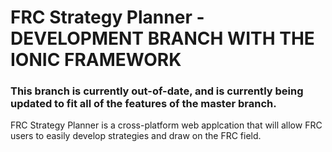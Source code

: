 # FRC Strategy Planner - DEVELOPMENT BRANCH WITH THE IONIC FRAMEWORK
### This branch is currently out-of-date, and is currently being updated to fit all of the features of the master branch.
FRC Strategy Planner is a cross-platform web applcation that will allow FRC users to easily develop strategies and draw on the FRC field.